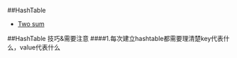 ##HashTable
* [Two sum](https://github.com/melodybabee/Leetcode/blob/master/HashTable/001.TwoSum.cpp)

##HashTable 技巧&需要注意
####1.每次建立hashtable都需要理清楚key代表什么，value代表什么